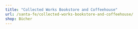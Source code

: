 ```yaml
---
title: "Collected Works Bookstore and Coffeehouse"
url: /santa-fe/collected-works-bookstore-and-coffeehouse/
shop: Bücher
---
```

